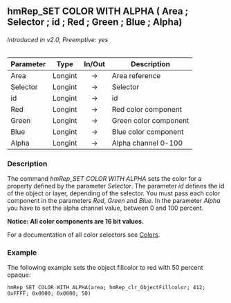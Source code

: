 ## hmRep_SET COLOR WITH ALPHA ( Area ; Selector ; id ; Red ; Green ; Blue ; Alpha)
###### Introduced in v2.0, Preemptive: yes

|Parameter|Type|In/Out|Description
|---|---|:---:|---
|Area|Longint|→|Area reference
|Selector|Longint|→|Selector
|id|Longint|→|id
|Red|Longint|→|Red color component
|Green|Longint|→|Green color component
|Blue|Longint|→|Blue color component
|Alpha|Longint|→|Alpha channel 0-100

### Description
The command *hmRep_SET COLOR WITH ALPHA* sets the color for a property defined by the parameter *Selector*. The parameter *id* defines the id of the object or layer, depending of the selector. You must pass each color component in the parameters *Red*, *Green* and *Blue*. In the parameter *Alpha* you have to set the alpha channel value, between 0 and 100 percent.

**Notice: All color components are 16 bit values.**

For a documentation of all color selectors see [Colors](Appendix/Colors.md).

### Example
The following example sets the object fillcolor to red with 50 percent opaque:

```4d
hmRep_SET COLOR WITH ALPHA(area; hmRep_clr_ObjectFillcolor; 412; 0xFFFF; 0x0000; 0x0000; 50)
```
